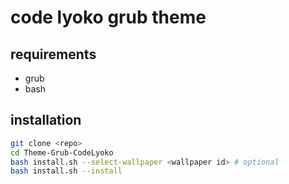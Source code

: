 # code lyoko grub theme

## requirements
- grub
- bash

## installation

```bash
git clone <repo>
cd Theme-Grub-CodeLyoko
bash install.sh --select-wallpaper <wallpaper id> # optional
bash install.sh --install
```
